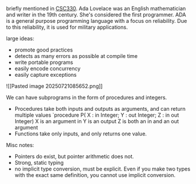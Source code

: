 briefly mentioned in [CSC330](02.01-Midterm_1_Review).
Ada Lovelace was an English mathematician and writer in the 19th century. She's considered the first programmer.
ADA is a general purpose programming language with a focus on reliability. Due to this reliability, it is used for military applications.

large ideas:
- promote good practices
- detects as many errors as possible at compile time
- write portable programs
- easily encode concurrency
- easily capture exceptions

![[Pasted image 20250721085652.png]]

We can have subprograms in the form of procedures and integers.
- Procedures take both inputs and outputs as arguments, and can return multiple values
	`procedure P( X : in Integer; Y : out Integer; Z : in out Integer)
	X is an argument in
	Y is an output
	Z is both an in and an out argument
- Functions take only inputs, and only returns one value.

Misc notes:
- Pointers do exist, but pointer arithmetic does not.
- Strong, static typing
- no implicit type conversion, must be explicit. Even if you make two types with the exact same definition, you cannot use implicit conversion.


